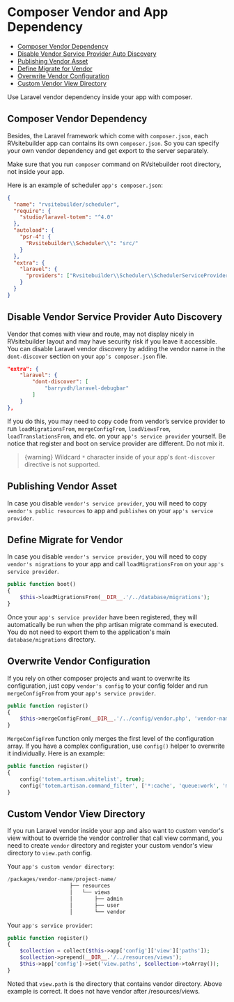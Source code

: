 # Composer Vendor and App Dependency

- [Composer Vendor Dependency](#Composer-Vendor-Dependency)
- [Disable Vendor Service Provider Auto Discovery](#Disable-Vendor-Service-Provider-Auto-Discovery)
- [Publishing Vendor Asset](#Publishing-Vendor-Asset)
- [Define Migrate for Vendor](#Define-Migrate-for-Vendor)
- [Overwrite Vendor Configuration](#Overwrite-Vendor-Configuration)
- [Custom Vendor View Directory](#Custom-Vendor-View-Directory)

Use Laravel vendor dependency inside your app with composer.

<a name="Composer-Vendor-Dependency"></a>

## Composer Vendor Dependency

Besides, the Laravel framework which come with `composer.json`, each RVsitebuilder app can contains its own `composer.json`. So you can specify your own vendor dependency and get export to the server separately.

Make sure that you run `composer` command on RVsitebuilder root directory, not inside your app.

Here is an example of scheduler `app's composer.json`:

```json
{
  "name": "rvsitebuilder/scheduler",
  "require": {
    "studio/laravel-totem": "^4.0"
  },
  "autoload": {
    "psr-4": {
      "Rvsitebuilder\\Scheduler\\": "src/"
    }
  },
  "extra": {
    "laravel": {
      "providers": ["Rvsitebuilder\\Scheduler\\SchedulerServiceProvider"]
    }
  }
}
```

<a name="Disable-Vendor-Service-Provider-Auto-Discovery"></a>

## Disable Vendor Service Provider Auto Discovery

Vendor that comes with view and route, may not display nicely in RVsitebuilder layout and may have security risk if you leave it accessible. You can disable Laravel vendor discovery by adding the vendor name in the `dont-discover` section on your `app’s composer.json` file.

```json
"extra": {
    "laravel": {
        "dont-discover": [
            "barryvdh/laravel-debugbar"
        ]
    }
},
```

If you do this, you may need to copy code from vendor’s service provider to run `loadMigrationsFrom`, `mergeConfigFrom`, `loadViewsFrom`, `loadTranslationsFrom`, and etc. on your `app's service provider` yourself. Be notice that register and boot on service provider are different. Do not mix it.

> {warning} Wildcard `*` character inside of your app's `dont-discover` directive is not supported.

<a name="Publishing-Vendor-Asset"></a>

## Publishing Vendor Asset

In case you disable `vendor's service provider`, you will need to copy `vendor's public resources` to app and `publishes` on your `app's service provider`.

<!-- TOD: @wi laravel-filemanager ทำอย่างไร -->

<a name="Define-Migrate-for-Vendor"></a>

## Define Migrate for Vendor

In case you disable `vendor's service provider`, you will need to copy `vendor's migrations` to your app and call `loadMigrationsFrom` on your `app's service provider`.

```php
public function boot()
{
    $this->loadMigrationsFrom(__DIR__.'/../database/migrations');
}
```

Once your `app's service provider` have been registered, they will automatically be run when the php artisan migrate command is executed. You do not need to export them to the application's main `database/migrations` directory.

<a name="Overwrite-Vendor-Configuration"></a>

## Overwrite Vendor Configuration

If you rely on other composer projects and want to overwrite its configuration, just copy `vendor's config` to your config folder and run `mergeConfigFrom` from your `app's service provider`.

```php
public function register()
{
    $this->mergeConfigFrom(__DIR__.'/../config/vendor.php', 'vendor-name');
}
```

`MergeConfigFrom` function only merges the first level of the configuration array. If you have a complex configuration, use `config()` helper to overwrite it individually. Here is an example:

```php
public function register()
{
    config('totem.artisan.whitelist', true);
    config('totem.artisan.command_filter', ['*:cache', 'queue:work', 'medialibrary:*']);
}
```

<a name="Custom-Vendor-View-Directory"></a>

## Custom Vendor View Directory

If you run Laravel vendor inside your app and also want to custom vendor's view without to override the vendor controller that call view command, you need to create `vendor` directory and register your custom vendor's view directory to `view.path` config.

Your `app's custom vendor directory`:

```php
/packages/vendor-name/project-name/
                    ├── resources
                    │   └── views
                    │       ├── admin
                    │       ├── user
                    │       └── vendor
```

Your `app's service provider`:

```php
public function register()
{
    $collection = collect($this->app['config']['view']['paths']);
    $collection->prepend(__DIR__.'/../resources/views');
    $this->app['config']->set('view.paths', $collection->toArray());
}
```

Noted that `view.path` is the directory that contains vendor directory. Above example is correct. It does not have vendor after /resources/views.
